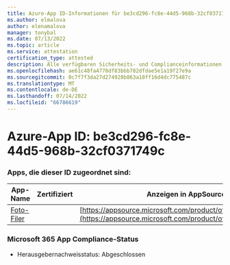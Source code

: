 ```yaml
---
title: Azure-App ID-Informationen für be3cd296-fc8e-44d5-968b-32cf0371749c
ms.author: elmalova
author: elenamalova
manager: tonybal
ms.date: 07/13/2022
ms.topic: article
ms.service: attestation
certification_type: attested
description: Alle verfügbaren Sicherheits- und Complianceinformationen für be3cd296-fc8e-44d5-968b-32cf0371749c.
ms.openlocfilehash: ae61c48fa4778df83bbb782dfdae5e1a19f27e9a
ms.sourcegitcommit: 0c7f7f3da27d274928b863a18ff16d4dc775487c
ms.translationtype: MT
ms.contentlocale: de-DE
ms.lasthandoff: 07/14/2022
ms.locfileid: "66786619"
---
```

# <a name="azure-app-id-be3cd296-fc8e-44d5-968b-32cf0371749c"></a>Azure-App ID: be3cd296-fc8e-44d5-968b-32cf0371749c


### <a name="apps-associated-with-this-id"></a>Apps, die dieser ID zugeordnet sind:
| **App-Name** | **Zertifiziert** | **Anzeigen in AppSource** |
|--------------|---------------|-----------------------|
| [Foto-Filer](../forward/WA200003881.md) |  | [https://appsource.microsoft.com/product/office/WA200003881](https://appsource.microsoft.com/product/office/WA200003881) |

### <a name="microsoft-365-app-compliance-status"></a>Microsoft 365 App Compliance-Status
- Herausgebernachweisstatus: Abgeschlossen
